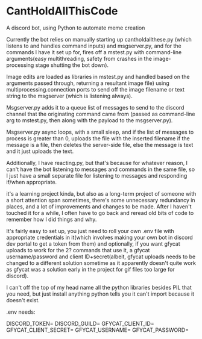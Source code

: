 # CantHoldAllThisCode
A discord bot, using Python to automate meme creation

Currently the bot relies on manually starting up cantholdallthese.py (which listens to and handles command inputs) and msgserver.py, and for the commands I have it set up for, fires off a mstest.py with command-line arguments(easy multithreading, safety from crashes in the image-processing stage shutting the bot down).

Image edits are loaded as libraries in mstest.py and handled based on the arguments passed through, returning a resultant image file) using multiprocessing.connection ports to send off the image filename or text string to the msgserver (which is listening always).

Msgserver.py adds it to a queue list of messages to send to the discord channel that the originating command came from (passed as command-line arg to mstest.py, then along with the payload to the msgserver.py).

Msgserver.py async loops, with a small sleep, and if the list of messages to process is greater than 0, uploads the file with the inserted filename if the message is a file, then deletes the server-side file, else the message is text and it just uploads the text.

Additionally, I have reacting.py, but that's because for whatever reason, I can't have the bot listening to messages and commands in the same file, so I just have a small separate file for listening to messages and responding if/when appropriate.

it's a learning project kinda, but also as a long-term project of someone with a short attention span sometimes, there's some unnecessary redundancy in places, and a lot of improvements and changes to be made.
After I haven't touched it for a while, I often have to go back and reread old bits of code to remember how I did things and why.

It's fairly easy to set up, you just need to roll your own .env file with appropriate credentials in it(which involves making your own bot in discord dev portal to get a token from them) and optionally, if you want gfycat uploads to work for the 2? commands that use it, a gfycat username/password and client ID+secret(albeit, gfycat uploads needs to be changed to a different solution sometime as it apparently doesn't quite work as gfycat was a solution early in the project for gif files too large for discord).

I can't off the top of my head name all the python libraries besides PIL that you need, but just install anything python tells you it can't import because it doesn't exist.

.env needs:

DISCORD_TOKEN=
DISCORD_GUILD=
GFYCAT_CLIENT_ID=
GFYCAT_CLIENT_SECRET=
GFYCAT_USERNAME=
GFYCAT_PASSWORD=
